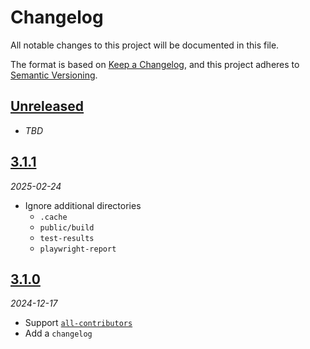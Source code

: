 # Changelog

All notable changes to this project will be documented in this file.

The format is based on [Keep a Changelog][keep-a-changelog],
and this project adheres to [Semantic Versioning][semver].

<!-- ## [X.Y.Z]
_YYYY-MM-DD_

### Added

-   TODO

### Changed

-   TODO

### Deprecated

-   TODO

### Removed

-   TODO

### Fixed

-   TODO

### Security

-   TODO -->

## [Unreleased]

- _TBD_

## [3.1.1][3.1.1]

_2025-02-24_

- Ignore additional directories
    - `.cache`
    - `public/build`
    - `test-results`
    - `playwright-report`

## [3.1.0][3.1.0]

_2024-12-17_

- Support [`all-contributors`][all-contributors]
- Add a `changelog`

[unreleased]: https://github.com/bradgarropy/eslint-config/compare/v3.1.1...HEAD
[3.1.1]: https://github.com/bradgarropy/eslint-config/releases/tag/v3.1.1
[3.1.0]: https://github.com/bradgarropy/eslint-config/releases/tag/v3.1.0
[keep-a-changelog]: https://keepachangelog.com
[semver]: https://semver.org
[all-contributors]: https://allcontributors.org
